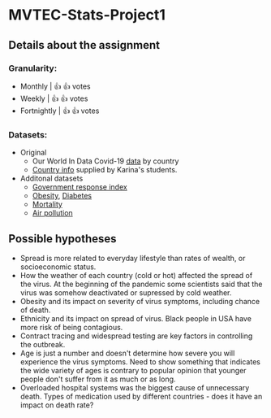 # MVTEC-Stats-Project1

## Details about the assignment

### Granularity:
 * Monthly | :+1: :+1: votes
 * Weekly | :+1: :+1: votes
 * Fortnightly | :+1: :+1: votes

### Datasets:
 * Original
    * Our World In Data Covid-19 [data](https://github.com/arixha/MVTEC-Stats-Project1/blob/main/owid-covid-data-131120.xlsx) by country
    * [Country info](country-info.xlsx) supplied by Karina's students.
 * Additonal datasets
    * [Government response index](https://www.bsg.ox.ac.uk/research/research-projects/coronavirus-government-response-tracker)
    * [Obesity](https://github.com/arixha/MVTEC-Stats-Project1/tree/main/our%20data/obesity%20adults%20WHO), [Diabetes](https://github.com/arixha/MVTEC-Stats-Project1/tree/main/our%20data/diabetes%20adults%20WDB)
    * [Mortality](https://github.com/arixha/MVTEC-Stats-Project1/tree/main/our%20data/data%20mortality%20causes%20WHO%202016)
    * [Air pollution](https://github.com/arixha/MVTEC-Stats-Project1/tree/main/our%20data/air%20pollution%20WDB)

## Possible hypotheses

* Spread is more related to everyday lifestyle than rates of wealth, or socioeconomic status.
* How the weather of each country (cold or hot) affected the spread of the virus. At the beginning of the pandemic some scientists said that the virus was somehow deactivated or supressed by cold weather.
* Obesity and its impact on severity of virus symptoms, including chance of death.
* Ethnicity and its impact on spread of virus. Black people in USA have more risk of being contagious.
* Contract tracing and widespread testing are key factors in controlling the outbreak.
* Age is just a number and doesn't determine how severe you will experience the virus symptoms. Need to show something that indicates the wide variety of ages is contrary to popular opinion that younger people don't suffer from it as much or as long.
* Overloaded hospital systems was the biggest cause of unnecessary death. Types of medication used by different countries - does it have an impact on death rate?

